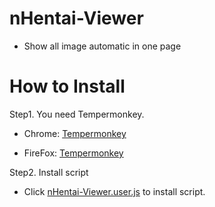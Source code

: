 # nHentai-Viewer
- Show all image automatic in one page

# How to Install
Step1. You need Tempermonkey.

- Chrome: [Tempermonkey](https://chrome.google.com/webstore/detail/tampermonkey/dhdgffkkebhmkfjojejmpbldmpobfkfo?hl=zh-TW)
  
- FireFox: [Tempermonkey](https://addons.mozilla.org/zh-TW/firefox/addon/tampermonkey/)
  
Step2. Install script
- Click [nHentai-Viewer.user.js](https://github.com/MrDaDaDo/nHentai-Viewer/raw/master/nHentai-Viewer.user.js) to install script.
